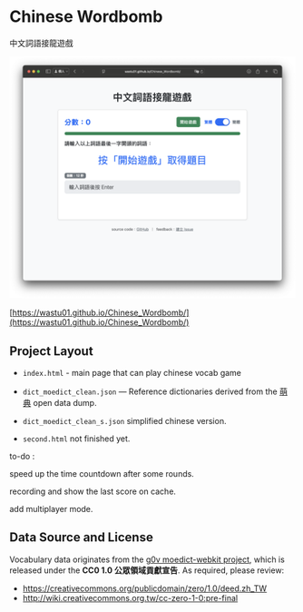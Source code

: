 # Chinese Wordbomb

中文詞語接龍遊戲

![預覽圖](index.png)

[https://wastu01.github.io/Chinese_Wordbomb/](https://wastu01.github.io/Chinese_Wordbomb/)

## Project Layout

- `index.html` - main page that can play chinese vocab game

- `dict_moedict_clean.json` — Reference dictionaries derived from the [萌典](https://github.com/g0v/moedict-webkit) open data dump.

- `dict_moedict_clean_s.json` simplified chinese version.

- `second.html` not finished yet.

to-do : 

speed up the time countdown after some rounds.

recording and show the last score on cache.

add multiplayer mode.

## Data Source and License

Vocabulary data originates from the [g0v moedict-webkit project](https://github.com/g0v/moedict-webkit), which is released under the **CC0 1.0 公眾領域貢獻宣告**. As required, please review:

- https://creativecommons.org/publicdomain/zero/1.0/deed.zh_TW
- http://wiki.creativecommons.org.tw/cc-zero-1-0:pre-final
